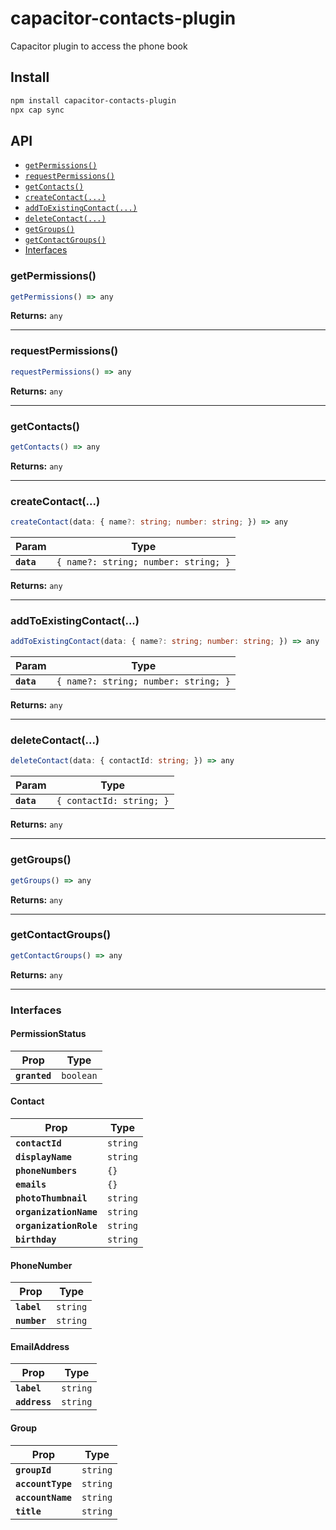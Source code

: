 # capacitor-contacts-plugin

Capacitor plugin to access the phone book

## Install

```bash
npm install capacitor-contacts-plugin
npx cap sync
```

## API

<docgen-index>

* [`getPermissions()`](#getpermissions)
* [`requestPermissions()`](#requestpermissions)
* [`getContacts()`](#getcontacts)
* [`createContact(...)`](#createcontact)
* [`addToExistingContact(...)`](#addtoexistingcontact)
* [`deleteContact(...)`](#deletecontact)
* [`getGroups()`](#getgroups)
* [`getContactGroups()`](#getcontactgroups)
* [Interfaces](#interfaces)

</docgen-index>

<docgen-api>
<!--Update the source file JSDoc comments and rerun docgen to update the docs below-->

### getPermissions()

```typescript
getPermissions() => any
```

**Returns:** <code>any</code>

--------------------


### requestPermissions()

```typescript
requestPermissions() => any
```

**Returns:** <code>any</code>

--------------------


### getContacts()

```typescript
getContacts() => any
```

**Returns:** <code>any</code>

--------------------


### createContact(...)

```typescript
createContact(data: { name?: string; number: string; }) => any
```

| Param      | Type                                            |
| ---------- | ----------------------------------------------- |
| **`data`** | <code>{ name?: string; number: string; }</code> |

**Returns:** <code>any</code>

--------------------


### addToExistingContact(...)

```typescript
addToExistingContact(data: { name?: string; number: string; }) => any
```

| Param      | Type                                            |
| ---------- | ----------------------------------------------- |
| **`data`** | <code>{ name?: string; number: string; }</code> |

**Returns:** <code>any</code>

--------------------


### deleteContact(...)

```typescript
deleteContact(data: { contactId: string; }) => any
```

| Param      | Type                                |
| ---------- | ----------------------------------- |
| **`data`** | <code>{ contactId: string; }</code> |

**Returns:** <code>any</code>

--------------------


### getGroups()

```typescript
getGroups() => any
```

**Returns:** <code>any</code>

--------------------


### getContactGroups()

```typescript
getContactGroups() => any
```

**Returns:** <code>any</code>

--------------------


### Interfaces


#### PermissionStatus

| Prop          | Type                 |
| ------------- | -------------------- |
| **`granted`** | <code>boolean</code> |


#### Contact

| Prop                   | Type                |
| ---------------------- | ------------------- |
| **`contactId`**        | <code>string</code> |
| **`displayName`**      | <code>string</code> |
| **`phoneNumbers`**     | <code>{}</code>     |
| **`emails`**           | <code>{}</code>     |
| **`photoThumbnail`**   | <code>string</code> |
| **`organizationName`** | <code>string</code> |
| **`organizationRole`** | <code>string</code> |
| **`birthday`**         | <code>string</code> |


#### PhoneNumber

| Prop         | Type                |
| ------------ | ------------------- |
| **`label`**  | <code>string</code> |
| **`number`** | <code>string</code> |


#### EmailAddress

| Prop          | Type                |
| ------------- | ------------------- |
| **`label`**   | <code>string</code> |
| **`address`** | <code>string</code> |


#### Group

| Prop              | Type                |
| ----------------- | ------------------- |
| **`groupId`**     | <code>string</code> |
| **`accountType`** | <code>string</code> |
| **`accountName`** | <code>string</code> |
| **`title`**       | <code>string</code> |

</docgen-api>
